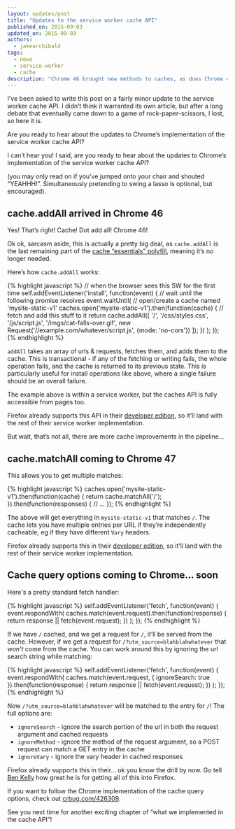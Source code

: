 ```yaml
---
layout: updates/post
title: "Updates to the service worker cache API"
published_on: 2015-09-03
updated_on: 2015-09-03
authors:
  - jakearchibald
tags:
  - news
  - service-worker
  - cache
description: "Chrome 46 brought new methods to caches, as does Chrome 47, and probably 48. It never stops."
---
```


I’ve been asked to write this post on a fairly minor update to the service worker cache API. I didn’t think it warranted its own article, but after a long debate that eventually came down to a game of rock-paper-scissors, I lost, so here it is.

Are you ready to hear about the updates to Chrome’s implementation of the service worker cache API?

I can’t hear you! I said, are you ready to hear about the updates to Chrome’s implementation of the service worker cache API?

(you may only read on if you’ve jumped onto your chair and shouted “YEAHHH!”. Simultaneously pretending to swing a lasso is optional, but encouraged).

## cache.addAll arrived in Chrome 46

Yes! That’s right! Cache! Dot add all! Chrome 46!

Ok ok, sarcasm aside, this is actually a pretty big deal, as `cache.addAll` is the last remaining part of the [cache “essentials” polyfill](https://github.com/coonsta/cache-polyfill/blob/master/index.js), meaning it’s no longer needed.

Here’s how `cache.addAll` works:

{% highlight javascript %}
// when the browser sees this SW for the first time
self.addEventListener('install', function(event) {
  // wait until the following promise resolves
  event.waitUntil(
    // open/create a cache named 'mysite-static-v1'
    caches.open('mysite-static-v1').then(function(cache) {
      // fetch and add this stuff to it
      return cache.addAll([
        '/',
        '/css/styles.css',
        '/js/script.js',
        '/imgs/cat-falls-over.gif',
        new Request('//example.com/whatever/script.js', {mode: 'no-cors'})
      ]);
    })
  );
});
{% endhighlight %}

`addAll` takes an array of urls & requests, fetches them, and adds them to the cache. This is transactional - if any of the fetching or writing fails, the whole operation fails, and the cache is returned to its previous state. This is particularly useful for install operations like above, where a single failure should be an overall failure.

The example above is within a service worker, but the caches API is fully accessible from pages too.

Firefox already supports this API in their [developer edition](https://www.mozilla.org/en-GB/firefox/developer/), so it’ll land with the rest of their service worker implementation.

But wait, that’s not all, there are more cache improvements in the pipeline…

## cache.matchAll coming to Chrome 47

This allows you to get multiple matches:

{% highlight javascript %}
caches.open('mysite-static-v1').then(function(cache) {
  return cache.matchAll('/');
}).then(function(responses) {
  // …
});
{% endhighlight %}

The above will get everything in `mysite-static-v1` that matches `/`. The cache lets you have multiple entries per URL if they’re independently cacheable, eg if they have different `Vary` headers.

Firefox already supports this in their [developer edition](https://www.mozilla.org/en-GB/firefox/developer/), so it’ll land with the rest of their service worker implementation.

## Cache query options coming to Chrome… soon

Here's a pretty standard fetch handler:

{% highlight javascript %}
self.addEventListener('fetch', function(event) {
  event.respondWith(
    caches.match(event.request).then(function(response) {
      return response || fetch(event.request);
    })
  );
});
{% endhighlight %}

If we have `/` cached, and we get a request for `/`, it’ll be served from the cache. However, if we get a request for `/?utm_source=blahblahwhatever` that *won’t* come from the cache. You can work around this by ignoring the url search string while matching:

{% highlight javascript %}
self.addEventListener('fetch', function(event) {
  event.respondWith(
    caches.match(event.request, {
      ignoreSearch: true
    }).then(function(response) {
      return response || fetch(event.request);
    })
  );
});
{% endhighlight %}

Now `/?utm_source=blahblahwhatever` will be matched to the entry for `/`! The full options are:

* `ignoreSearch` - ignore the search portion of the url in both the request argument and cached requests
* `ignoreMethod` - ignore the method of the request argument, so a POST request can match a GET entry in the cache
* `ignoreVary` - ignore the vary header in cached responses

Firefox already supports this in their… ok you know the drill by now. Go tell [Ben Kelly](https://twitter.com/wanderview) how great he is for getting all of this into Firefox.

If you want to follow the Chrome implementation of the cache query options, check out [crbug.com/426309](https://code.google.com/p/chromium/issues/detail?id=426309).

See you next time for another exciting chapter of “what we implemented in the cache API”!
